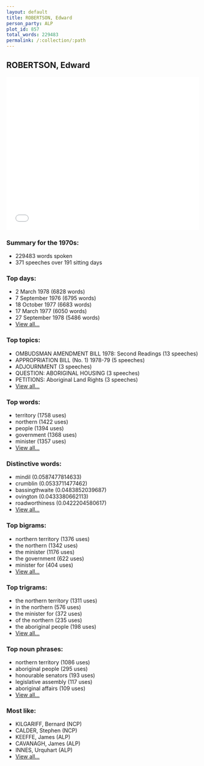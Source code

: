 ```yaml
---
layout: default
title: ROBERTSON, Edward
person_party: ALP
plot_id: 857
total_words: 229483
permalink: /:collection/:path
---
```


## ROBERTSON, Edward

<iframe width="100%" height="400" frameborder="0" scrolling="no" src="//plot.ly/~wragge/857.embed"></iframe>


### Summary for the 1970s:

* 229483 words spoken
* 371 speeches over 191 sitting days


### Top days:

* 2 March 1978 (6828 words)
* 7 September 1976 (6795 words)
* 18 October 1977 (6683 words)
* 17 March 1977 (6050 words)
* 27 September 1978 (5486 words)
* [View all...](days/)


### Top topics:

* OMBUDSMAN AMENDMENT BILL 1978: Second Readings (13 speeches)
* APPROPRIATION BILL (No. 1) 1978-79 (5 speeches)
* ADJOURNMENT (3 speeches)
* QUESTION: ABORIGINAL HOUSING (3 speeches)
* PETITIONS: Aboriginal Land Rights (3 speeches)
* [View all...](topics/)


### Top words:

* territory (1758 uses)
* northern (1422 uses)
* people (1394 uses)
* government (1368 uses)
* minister (1357 uses)
* [View all...](words/)


### Distinctive words:

* mindil (0.0587477814633)
* crumblin (0.0533711477462)
* bassingthwaite (0.0483852039687)
* ovington (0.0433380662113)
* roadworthiness (0.0422204580617)
* [View all...](sig_words/)


### Top bigrams:

* northern territory (1376 uses)
* the northern (1342 uses)
* the minister (1176 uses)
* the government (622 uses)
* minister for (404 uses)
* [View all...](bigrams/)


### Top trigrams:

* the northern territory (1311 uses)
* in the northern (576 uses)
* the minister for (372 uses)
* of the northern (235 uses)
* the aboriginal people (198 uses)
* [View all...](trigrams/)


### Top noun phrases:

* northern territory (1086 uses)
* aboriginal people (295 uses)
* honourable senators (193 uses)
* legislative assembly (117 uses)
* aboriginal affairs (109 uses)
* [View all...](noun_phrases/)


### Most like:

* KILGARIFF, Bernard (NCP)
* CALDER, Stephen (NCP)
* KEEFFE, James (ALP)
* CAVANAGH, James (ALP)
* INNES, Urquhart (ALP)
* [View all...](similarities/)
